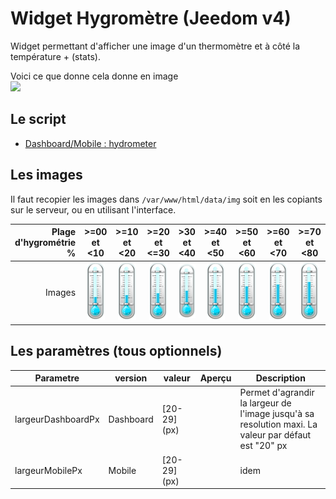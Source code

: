 # Widget Hygromètre (Jeedom v4)
Widget permettant d'afficher une image d'un thermomètre et à côté la température + (stats).

Voici ce que donne cela donne en image  
![](../doc/hygrometer/hygrometer_example.png)

## Le script
- [Dashboard/Mobile : hydrometer](./cmd.info.numeric.hygrometer.html)

## Les images
Il faut recopier les images dans `/var/www/html/data/img` soit en les copiants sur le serveur, ou en utilisant l'interface.

|Plage d'hygrométrie %|>=00 et <10|>=10 et <20|>=20 et <=30|>30 et <40|>=40 et <50|>=50 et <60|>=60 et <70|>=70 et <80|>=80 et <90|>=90 et <100|=100&nbsp;|
|-:|:-:|:-:|:-:|:-:|:-:|:-:|:-:|:-:|:-:|:-:|:-:|
|Images|![](./img/hygrometer00.png)|![](./img/hygrometer01.png)|![](./img/hygrometer02.png)|![](./img/hygrometer03.png)|![](./img/hygrometer04.png)|![](./img/hygrometer05.png)|![](./img/hygrometer06.png)|![](./img/hygrometer07.png)|![](./img/hygrometer08.png)|![](./img/hygrometer09.png)|![](./img/hygrometer10.png)|


## Les paramètres (tous optionnels)

|Parametre|version|valeur|Aperçu|Description|
|-|-|-|-|-|
|largeurDashboardPx|Dashboard|[20-29] (px)||Permet d'agrandir la largeur de l'image jusqu'à sa resolution maxi. La valeur par défaut est "20" px|
|largeurMobilePx|Mobile|[20-29] (px)||idem|
